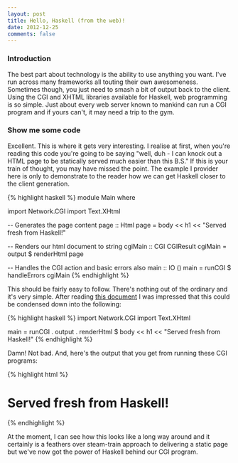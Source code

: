 ```yaml
---
layout: post
title: Hello, Haskell (from the web)!
date: 2012-12-25
comments: false
---
```


### Introduction

The best part about technology is the ability to use anything you want. I've run across many frameworks all touting their own awesomeness. Sometimes though, you just need to smash a bit of output back to the client. Using the CGI and XHTML libraries available for Haskell, web programming is so simple. Just about every web server known to mankind can run a CGI program and if yours can't, it may need a trip to the gym.

### Show me some code

Excellent. This is where it gets very interesting. I realise at first, when you're reading this code you're going to be saying "well, duh - I can knock out a HTML page to be statically served much easier than this B.S." If this is your train of thought, you may have missed the point. The example I provider here is only to demonstrate to the reader how we can get Haskell closer to the client generation.

{% highlight haskell %}
module Main where

import Network.CGI
import Text.XHtml

-- Generates the page content
page :: Html 
page = body << h1 << "Served fresh from Haskell!"

-- Renders our html document to string
cgiMain :: CGI CGIResult
cgiMain = output $ renderHtml page
 
-- Handles the CGI action and basic errors also
main :: IO ()
main = runCGI $ handleErrors cgiMain
{% endhighlight %}

This should be fairly easy to follow. There's nothing out of the ordinary and it's very simple. After reading [this document](http://www.haskell.org/haskellwiki/Practical_web_programming_in_Haskell) I was impressed that this could be condensed down into the following:

{% highlight haskell %}
import Network.CGI
import Text.XHtml

main = runCGI . output . renderHtml $ body << h1 << "Served fresh from Haskell!"
{% endhighlight %}

Damn! Not bad. And, here's the output that you get from running these CGI programs:

{% highlight html %}
<!DOCTYPE html PUBLIC "-//W3C//DTD XHTML 1.0 Transitional//EN" "http://www.w3.org/TR/xhtml1/DTD/xhtml1-transitional.dtd">
<html xmlns="http://www.w3.org/1999/xhtml">
  <body>
    <h1>Served fresh from Haskell!</h1>  
  </body>
</html>                
{% endhighlight %}

At the moment, I can see how this looks like a long way around and it certainly is a feathers over steam-train approach to delivering a static page but we've now got the power of Haskell behind our CGI program.